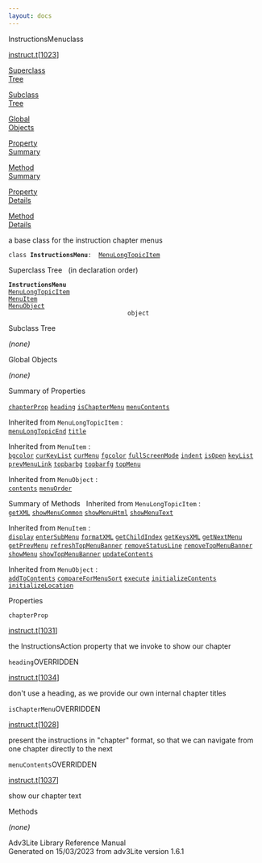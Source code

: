 ```yaml
---
layout: docs
---
```

<span class="title">InstructionsMenu</span><span class="type">class</span>

[instruct.t](../file/instruct.t.html)\[[1023](../source/instruct.t.html#1023)\]

[Superclass  
Tree](#_SuperClassTree_)

[Subclass  
Tree](#_SubClassTree_)

[Global  
Objects](#_ObjectSummary_)

[Property  
Summary](#_PropSummary_)

[Method  
Summary](#_MethodSummary_)

[Property  
Details](#_Properties_)

[Method  
Details](#_Methods_)



a base class for the instruction chapter menus

`class `**`InstructionsMenu`**` :   `[`MenuLongTopicItem`](../object/MenuLongTopicItem.html)



<span id="_SuperClassTree_"></span>



<span class="hdln">Superclass Tree</span>   (in declaration order)



**`InstructionsMenu`**  
[`MenuLongTopicItem`](../object/MenuLongTopicItem.html)  
[`MenuItem`](../object/MenuItem.html)  
[`MenuObject`](../object/MenuObject.html)  
`                                 object`  
<span id="_SubClassTree_"></span>



<span class="hdln">Subclass Tree</span>  



*(none)* <span id="_ObjectSummary_"></span>



<span class="hdln">Global Objects</span>  



*(none)* <span id="_PropSummary_"></span>



<span class="hdln">Summary of Properties</span>  



[`chapterProp`](#chapterProp) [`heading`](#heading) [`isChapterMenu`](#isChapterMenu) [`menuContents`](#menuContents)

Inherited from `MenuLongTopicItem` :  
[`menuLongTopicEnd`](../object/MenuLongTopicItem.html#menuLongTopicEnd) [`title`](../object/MenuLongTopicItem.html#title)

Inherited from `MenuItem` :  
[`bgcolor`](../object/MenuItem.html#bgcolor) [`curKeyList`](../object/MenuItem.html#curKeyList) [`curMenu`](../object/MenuItem.html#curMenu) [`fgcolor`](../object/MenuItem.html#fgcolor) [`fullScreenMode`](../object/MenuItem.html#fullScreenMode) [`indent`](../object/MenuItem.html#indent) [`isOpen`](../object/MenuItem.html#isOpen) [`keyList`](../object/MenuItem.html#keyList) [`prevMenuLink`](../object/MenuItem.html#prevMenuLink) [`topbarbg`](../object/MenuItem.html#topbarbg) [`topbarfg`](../object/MenuItem.html#topbarfg) [`topMenu`](../object/MenuItem.html#topMenu)

Inherited from `MenuObject` :  
[`contents`](../object/MenuObject.html#contents) [`menuOrder`](../object/MenuObject.html#menuOrder)

<span id="_MethodSummary_"></span>



<span class="hdln">Summary of Methods</span>  
Inherited from `MenuLongTopicItem` :  
[`getXML`](../object/MenuLongTopicItem.html#getXML) [`showMenuCommon`](../object/MenuLongTopicItem.html#showMenuCommon) [`showMenuHtml`](../object/MenuLongTopicItem.html#showMenuHtml) [`showMenuText`](../object/MenuLongTopicItem.html#showMenuText)

Inherited from `MenuItem` :  
[`display`](../object/MenuItem.html#display) [`enterSubMenu`](../object/MenuItem.html#enterSubMenu) [`formatXML`](../object/MenuItem.html#formatXML) [`getChildIndex`](../object/MenuItem.html#getChildIndex) [`getKeysXML`](../object/MenuItem.html#getKeysXML) [`getNextMenu`](../object/MenuItem.html#getNextMenu) [`getPrevMenu`](../object/MenuItem.html#getPrevMenu) [`refreshTopMenuBanner`](../object/MenuItem.html#refreshTopMenuBanner) [`removeStatusLine`](../object/MenuItem.html#removeStatusLine) [`removeTopMenuBanner`](../object/MenuItem.html#removeTopMenuBanner) [`showMenu`](../object/MenuItem.html#showMenu) [`showTopMenuBanner`](../object/MenuItem.html#showTopMenuBanner) [`updateContents`](../object/MenuItem.html#updateContents)

Inherited from `MenuObject` :  
[`addToContents`](../object/MenuObject.html#addToContents) [`compareForMenuSort`](../object/MenuObject.html#compareForMenuSort) [`execute`](../object/MenuObject.html#execute) [`initializeContents`](../object/MenuObject.html#initializeContents) [`initializeLocation`](../object/MenuObject.html#initializeLocation)

<span id="_Properties_"></span>



<span class="hdln">Properties</span>  



<span id="chapterProp"></span>

`chapterProp`

[instruct.t](../file/instruct.t.html)\[[1031](../source/instruct.t.html#1031)\]



the InstructionsAction property that we invoke to show our chapter



<span id="heading"></span>

`heading`<span class="rem">OVERRIDDEN</span>

[instruct.t](../file/instruct.t.html)\[[1034](../source/instruct.t.html#1034)\]



don't use a heading, as we provide our own internal chapter titles



<span id="isChapterMenu"></span>

`isChapterMenu`<span class="rem">OVERRIDDEN</span>

[instruct.t](../file/instruct.t.html)\[[1028](../source/instruct.t.html#1028)\]



present the instructions in "chapter" format, so that we can navigate
from one chapter directly to the next



<span id="menuContents"></span>

`menuContents`<span class="rem">OVERRIDDEN</span>

[instruct.t](../file/instruct.t.html)\[[1037](../source/instruct.t.html#1037)\]



show our chapter text



<span id="_Methods_"></span>



<span class="hdln">Methods</span>  



*(none)*



Adv3Lite Library Reference Manual  
Generated on 15/03/2023 from adv3Lite version 1.6.1


